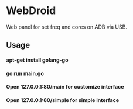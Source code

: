 # WebDroid
Web panel for set freq and cores on ADB via USB.

## Usage
#### apt-get install golang-go
#### go run main.go 
#### Open 127.0.0.1:80/main for customize interface
#### Open 127.0.0.1:80/simple for simple interface


